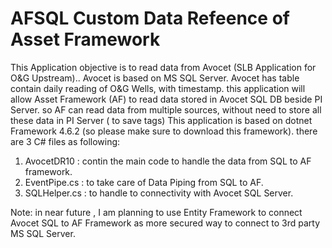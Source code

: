 # AFSQL Custom Data Refeence of Asset Framework 
This Application objective is to read data from Avocet (SLB Application for O&G Upstream)..
Avocet is based on MS SQL Server. Avocet has table contain daily reading of O&G Wells, with timestamp.
this application will allow Asset Framework (AF) to read data stored in Avocet SQL DB beside PI Server. so AF can read data from multiple sources, without need to store all these data in PI Server ( to save tags)
This application is based on dotnet Framework 4.6.2 (so please make sure to download this framework).
there are 3 C# files as following:
1. AvocetDR10 : contin the main code to handle the data from SQL to AF framework.
2. EventPipe.cs : to take care of Data Piping from SQL to AF. 
3. SQLHelper.cs : to handle to connectivity with Avocet SQL Server.
 
Note: in near future , I am planning to use Entity Framework to connect Avocet SQL to AF Framework as more secured way to connect to 3rd party MS SQL Server.
 
